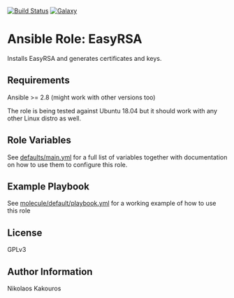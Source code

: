 [![Build
Status](https://travis-ci.com/nkakouros-original/ansible-role-easyrsa.svg?branch=master)](https://travis-ci.com/nkakouros-original/ansible-role-easyrsa)
[![Galaxy](https://img.shields.io/badge/galaxy-nkakouros.easyrsa-blue.svg)](https://galaxy.ansible.com/nkakouros/easyrsa/)

Ansible Role: EasyRSA
=========

Installs EasyRSA and generates certificates and keys.

Requirements
------------

Ansible >= 2.8 (might work with other versions too)

The role is being tested against Ubuntu 18.04 but it should work with any other
Linux distro as well.

Role Variables
--------------

See [defaults/main.yml](defaults/main.yml) for a full list of variables together
with documentation on how to use them to configure this role.

Example Playbook
----------------

See [molecule/default/playbook.yml](molecule/default/playbook.yml) for a working
example of how to use this role

License
-------

GPLv3

Author Information
------------------

Nikolaos Kakouros

